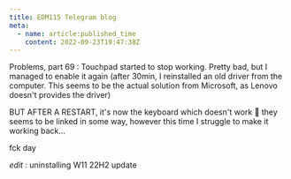 ```yaml
---
title: EDM115 Telegram blog
meta:
  - name: article:published_time
    content: 2022-09-23T19:47:38Z
---
```


Problems, part 69 :
Touchpad started to stop working. Pretty bad, but I managed to enable it again (after 30min, I reinstalled an old driver from the computer. This seems to be the actual solution from Microsoft, as Lenovo doesn't provides the driver)

BUT AFTER A RESTART, it's now the keyboard which doesn't work 🥲 they seems to be linked in some way, however this time I struggle to make it working back…

fck day

*edit :* uninstalling W11 22H2 update
